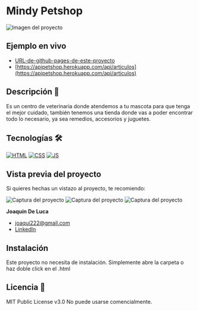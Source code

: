 # Mindy Petshop
![Imagen del proyecto](https://user-images.githubusercontent.com/110680187/198364671-d712fd47-5227-49eb-9065-502fa2cd2722.png?raw=true)

## Ejemplo en vivo
- [URL-de-github-pages-de-este-proyecto](URL-de-github-pages-de-este-proyecto)
- [https://apipetshop.herokuapp.com/api/articulos](https://apipetshop.herokuapp.com/api/articulos)

## Descripción 📑

Es un centro de veterinaria donde atendemos a tu mascota para que tenga el mejor cuidado, también tenemos una tienda donde vas a poder encontrar todo lo necesario, ya sea remedios, accesorios y juguetes.

## Tecnologías 🛠
<!-- Iconos sacados de: https://github.com/hendrasob/badges/blob/master/README.md y https://github.com/alexandresanlim/Badges4-README.md-Profile -->
[![HTML](https://img.shields.io/badge/HTML5-E34F26?style=for-the-badge&logo=html5&logoColor=white)](https://es.wikipedia.org/wiki/HTML5)
[![CSS](https://img.shields.io/badge/CSS3-1572B6?style=for-the-badge&logo=css3&logoColor=white)](https://es.wikipedia.org/wiki/CSS)
[![JS](https://img.shields.io/badge/JavaScript-F7DF1E?style=for-the-badge&logo=javascript&logoColor=black)](https://es.wikipedia.org/wiki/JavaScript)

## Vista previa del proyecto
Si quieres hechas un vistazo al proyecto, te recomiendo:

![Captura del proyecto](https://user-images.githubusercontent.com/110680187/198364764-8048a081-de5b-47d0-85d6-e2809b66633b.png?raw=true)
![Captura del proyecto](https://user-images.githubusercontent.com/110680187/198364841-95e8f4d6-b5f2-4ad4-b153-b8519e3270e9.png?raw=true)
![Captura del proyecto](https://user-images.githubusercontent.com/110680187/198364974-cd913a85-0d6b-41ac-bdcf-82b8598fdbf0.png?raw=true)

**Joaquín De Luca**

* [joaqui222@gmail.com](joaqui222@gmail.com)
* [LinkedIn](linkedin.com/in/joaquindeluca)

## Instalación 
Este proyecto no necesita de instalación. Simplemente abre la carpeta o haz doble click en el .html
  
## Licencia 📄
MIT Public License v3.0
No puede usarse comencialmente.
